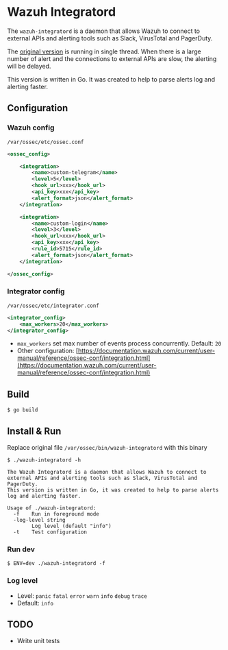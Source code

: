 # Wazuh Integratord

The `wazuh-integratord` is a daemon that allows Wazuh to
connect to external APIs and alerting tools such as Slack, VirusTotal and PagerDuty.

The [original version](https://github.com/wazuh/wazuh/tree/master/src/os_integrator) is running in single thread. When there is a large number of alert and the
connections to external APIs are slow, the alerting will be delayed.

This version is written in Go. It was created to help to parse alerts log and alerting faster.

## Configuration

### Wazuh config

`/var/ossec/etc/ossec.conf`

```xml
<ossec_config>

    <integration>
        <name>custom-telegram</name>
        <level>5</level>
        <hook_url>xxx</hook_url>
        <api_key>xxx</api_key>
        <alert_format>json</alert_format>
    </integration>

    <integration>
        <name>custom-login</name>
        <level>3</level>
        <hook_url>xxx</hook_url>
        <api_key>xxx</api_key>
        <rule_id>5715</rule_id>
        <alert_format>json</alert_format>
    </integration>

</ossec_config>
```

### Integrator config

`/var/ossec/etc/integrator.conf`

```xml
<integrator_config>
    <max_workers>20</max_workers>
</integrator_config>
```

* `max_workers` set max number of events process concurrently. Default: `20`
* Other configuration: [https://documentation.wazuh.com/current/user-manual/reference/ossec-conf/integration.html](https://documentation.wazuh.com/current/user-manual/reference/ossec-conf/integration.html)

## Build

```
$ go build
```

## Install & Run

Replace original file `/var/ossec/bin/wazuh-integratord` with this binary

```
$ ./wazuh-integratord -h

The Wazuh Integratord is a daemon that allows Wazuh to connect to external APIs and alerting tools such as Slack, VirusTotal and PagerDuty.
This version is written in Go, it was created to help to parse alerts log and alerting faster.

Usage of ./wazuh-integratord:
  -f    Run in foreground mode
  -log-level string
        Log level (default "info")
  -t    Test configuration
```

### Run dev

```
$ ENV=dev ./wazuh-integratord -f
```

### Log level

* Level: `panic` `fatal` `error` `warn` `info` `debug` `trace`
* Default: `info`

## TODO

* Write unit tests